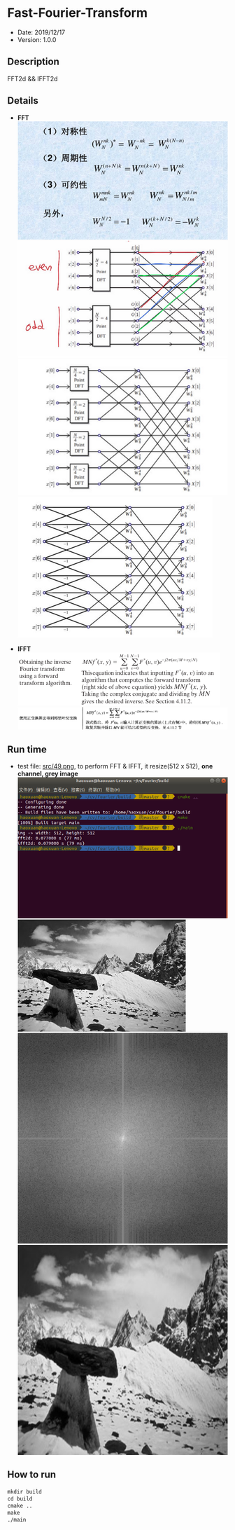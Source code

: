 # Fast-Fourier-Transform

- Date: 2019/12/17
- Version: 1.0.0

## Description

FFT2d && IFFT2d

## Details

- **FFT**  
![](asset/figure0.png)  
![](asset/figure1.png)  
![](asset/figure2.png)  
![](asset/figure3.png)  

- **IFFT**  
![](asset/ifft_en.png)  
![](asset/ifft_ch.png)


## Run time

- test file: [src/49.png](src/49.png), to perform FFT & IFFT, it resize(512 x 512), **one channel, grey image** 
![](asset/time.png)  
![](src/49.png)  
![](asset/fft.png)  
![](asset/ifft.png)

## How to run
```shell
mkdir build
cd build
cmake ..
make
./main
```
